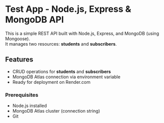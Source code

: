 # Test App - Node.js, Express & MongoDB API

This is a simple REST API built with Node.js, Express, and MongoDB (using Mongoose).  
It manages two resources: **students** and **subscribers**.

## Features

- CRUD operations for **students** and **subscribers**
- MongoDB Atlas connection via environment variable
- Ready for deployment on Render.com

### Prerequisites

- Node.js installed
- MongoDB Atlas cluster (connection string)
- Git
